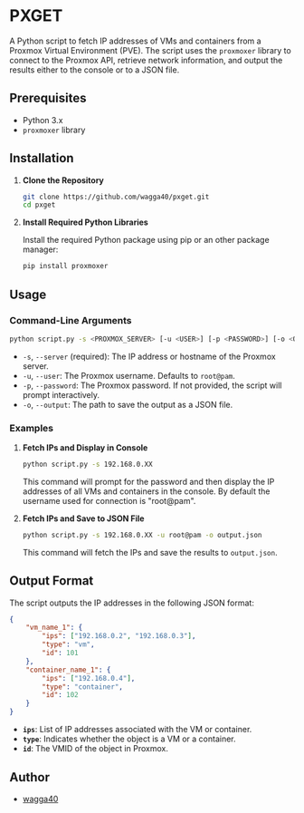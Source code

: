 # PXGET

A Python script to fetch IP addresses of VMs and containers from a Proxmox Virtual Environment (PVE). The script uses the `proxmoxer` library to connect to the Proxmox API, retrieve network information, and output the results either to the console or to a JSON file.

## Prerequisites

- Python 3.x
- `proxmoxer` library

## Installation

1. **Clone the Repository**

    ```bash
    git clone https://github.com/wagga40/pxget.git
    cd pxget
    ```

2. **Install Required Python Libraries**

    Install the required Python package using pip or an other package manager:

    ```bash
    pip install proxmoxer
    ```

## Usage

### Command-Line Arguments

```bash
python script.py -s <PROXMOX_SERVER> [-u <USER>] [-p <PASSWORD>] [-o <OUTPUT_FILE>]
```

- `-s`, `--server` (required): The IP address or hostname of the Proxmox server.
- `-u`, `--user`: The Proxmox username. Defaults to `root@pam`.
- `-p`, `--password`: The Proxmox password. If not provided, the script will prompt interactively.
- `-o`, `--output`: The path to save the output as a JSON file.

### Examples

1. **Fetch IPs and Display in Console**

    ```bash
    python script.py -s 192.168.0.XX
    ```

    This command will prompt for the password and then display the IP addresses of all VMs and containers in the console. By default the username used for connection is "root@pam".

2. **Fetch IPs and Save to JSON File**

    ```bash
    python script.py -s 192.168.0.XX -u root@pam -o output.json
    ```

    This command will fetch the IPs and save the results to `output.json`.

## Output Format

The script outputs the IP addresses in the following JSON format:

```json
{
    "vm_name_1": {
        "ips": ["192.168.0.2", "192.168.0.3"],
        "type": "vm",
        "id": 101
    },
    "container_name_1": {
        "ips": ["192.168.0.4"],
        "type": "container",
        "id": 102
    }
}
```

- **`ips`**: List of IP addresses associated with the VM or container.
- **`type`**: Indicates whether the object is a VM or a container.
- **`id`**: The VMID of the object in Proxmox.

## Author

- [wagga40](https://github.com/wagga40)
